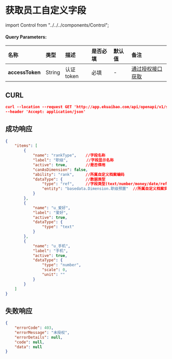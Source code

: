 # 获取员工自定义字段

import Control from "../../../components/Control";

<Control
method="GET"
url="/api/openapi/v1/staffs/getAllCustomeProperty"
/>

#### Query Parameters:

| 名称 | 类型 | 描述 | 是否必填 | 默认值 | 备注 |
| :--- | :--- | :--- | :--- |:--- | :--- |
| **accessToken** | String  | 认证token	| 必填  | - | [通过授权接口获取](/docs/open-api/getting-started/auth) |

## CURL
```json
curl --location --request GET 'http://app.ekuaibao.com/api/openapi/v1/staffs/getAllCustomeProperty?accessToken=ID_3kVvb6B042U' \
--header 'Accept: application/json'
```

## 成功响应
```json
{
    "items": [
        {
            "name": "rankType",    //字段名称
            "label": "职级",        //字段显示名称
            "active": true,        //是否停用
            "canAsDimension": false,
            "ability": "rank",     //所属自定义档案编码
            "dataType": {          //数据类型
                "type": "ref",     //字段类型(text/number/money/date/ref)
                "entity": "basedata.Dimension.职级预置"  //所属自定义档案实体类
            }
        },
        {
            "name": "u_爱好",
            "label": "爱好",
            "active": true,
            "dataType": {
                "type": "text"
            }
        },
        {
            "name": "u_手机",
            "label": "手机",
            "active": true,
            "dataType": {
                "type": "number",
                "scale": 0,
                "unit": ""
            }
        }
    ]
}
```

## 失败响应
```json
{
	"errorCode": 403,
	"errorMessage": "未授权",
	"errorDetails": null,
	"code": null,
	"data": null
}
```